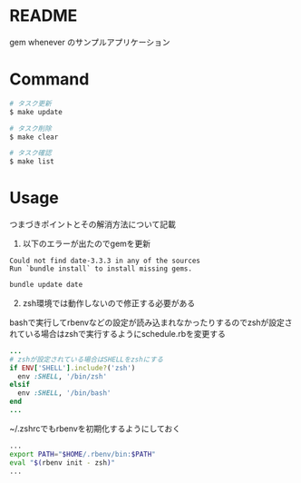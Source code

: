 # README

gem whenever のサンプルアプリケーション

# Command

```sh
# タスク更新
$ make update

# タスク削除
$ make clear

# タスク確認
$ make list
```

# Usage

つまづきポイントとその解消方法について記載

1. 以下のエラーが出たのでgemを更新

```
Could not find date-3.3.3 in any of the sources
Run `bundle install` to install missing gems.
```

```sh
bundle update date
```

2. zsh環境では動作しないので修正する必要がある

bashで実行してrbenvなどの設定が読み込まれなかったりするのでzshが設定されている場合はzshで実行するようにschedule.rbを変更する
```rb
...
# zshが設定されている場合はSHELLをzshにする
if ENV['SHELL'].include?('zsh')
  env :SHELL, '/bin/zsh'
elsif
  env :SHELL, '/bin/bash'
end
...
```

~/.zshrcでもrbenvを初期化するようにしておく
```sh
...
export PATH="$HOME/.rbenv/bin:$PATH"
eval "$(rbenv init - zsh)"
...
```
